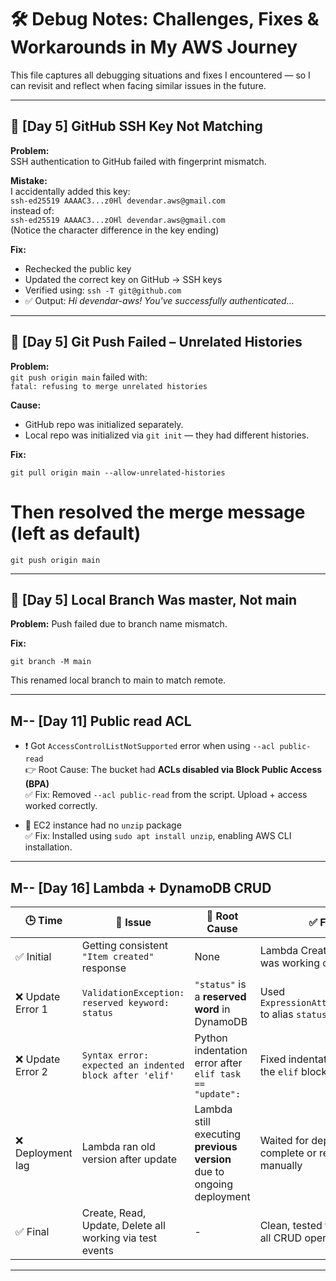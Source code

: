 # 🛠️ Debug Notes: Challenges, Fixes & Workarounds in My AWS Journey

This file captures all debugging situations and fixes I encountered — so I can revisit and reflect when facing similar issues in the future.

---

## 🧭 [Day 5] GitHub SSH Key Not Matching

**Problem:**  
SSH authentication to GitHub failed with fingerprint mismatch.

**Mistake:**  
I accidentally added this key:  
`ssh-ed25519 AAAAC3...z0Hl devendar.aws@gmail.com`  
instead of:  
`ssh-ed25519 AAAAC3...zOHl devendar.aws@gmail.com`  
(Notice the character difference in the key ending)

**Fix:**  
- Rechecked the public key
- Updated the correct key on GitHub → SSH keys
- Verified using: `ssh -T git@github.com`
- ✅ Output: *Hi devendar-aws! You've successfully authenticated...*

---

## 🧭 [Day 5] Git Push Failed – Unrelated Histories

**Problem:**  
`git push origin main` failed with:  
`fatal: refusing to merge unrelated histories`

**Cause:**  
- GitHub repo was initialized separately.
- Local repo was initialized via `git init` — they had different histories.

**Fix:**

    git pull origin main --allow-unrelated-histories
# Then resolved the merge message (left as default)
    git push origin main

---

## 🧭 [Day 5] Local Branch Was master, Not main

**Problem:**
Push failed due to branch name mismatch.

**Fix:**

    git branch -M main

This renamed local branch to main to match remote.

---

## M-- [Day 11] Public read ACL

- ❗ Got `AccessControlListNotSupported` error when using `--acl public-read`  
  👉 Root Cause: The bucket had **ACLs disabled via Block Public Access (BPA)**  
  ✅ Fix: Removed `--acl public-read` from the script. Upload + access worked correctly.

- 🧰 EC2 instance had no `unzip` package  
  ✅ Fix: Installed using `sudo apt install unzip`, enabling AWS CLI installation.

---

## M-- [Day 16] Lambda + DynamoDB CRUD
| 🕒 Time          | 🔧 Issue                                                 | 🧠 Root Cause                                                         | ✅ Fix                                                     |
| ---------------- | -------------------------------------------------------- | --------------------------------------------------------------------- | --------------------------------------------------------- |
| ✅ Initial        | Getting consistent `"Item created"` response             | None                                                                  | Lambda Create (PUT) was working correctly                 |
| ❌ Update Error 1 | `ValidationException: reserved keyword: status`          | `"status"` is a **reserved word** in DynamoDB                         | Used `ExpressionAttributeNames` to alias `status` as `#s` |
| ❌ Update Error 2 | `Syntax error: expected an indented block after 'elif'`  | Python indentation error after `elif task == "update":`               | Fixed indentation under the `elif` block                  |
| ❌ Deployment lag | Lambda ran old version after update                      | Lambda still executing **previous version** due to ongoing deployment | Waited for deployment to complete or redeployed manually  |
| ✅ Final          | Create, Read, Update, Delete all working via test events | -                                                                     | Clean, tested function for all CRUD operations            |

---
